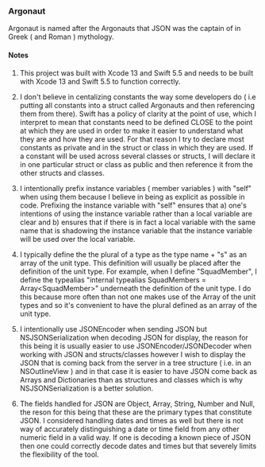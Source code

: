 ### Argonaut

Argonaut is named after the Argonauts that JSON was the captain of in Greek ( and Roman ) mythology. 

#### Notes

1. This project was built with Xcode 13 and Swift 5.5 and needs to be built with
Xcode 13 and Swift 5.5 to function correctly.

2. I don't believe in centalizing constants the way some developers do ( i.e putting all constants into
a struct called Argonauts and then referencing them from there). Swift has a policy of clarity at the point
of use, which I interpret to mean that constants need to be defined CLOSE to the point at which they are used
in order to make it easier to understand what they are and how they are used. For that reason I try to declare
most constants as private and in the struct or class in which they are used. If a constant will be used across
several classes or structs, I will declare it in one particular struct or class as public and then reference
it from the other structs and classes.

3. I intentionally prefix instance variables ( member variables ) with "self" when using them because
I believe in being as explicit as possible in code. Prefixing the instance variable with "self" ensures that
a) one's intentions of using the instance variable rather than a local variable are clear and b) ensures that
if there is in fact a local variable with the same name that is shadowing the instance variable that the instance
variable will be used over the local variable.

4. I typically define the the plural of a type as the type name + "s" as an array of the unit type. This definition
will usually be placed after the definition of the unit type. For example, when I define "SquadMember", I define the
typealias "internal typealias SquadMembers = Array\<SquadMember\>" underneath the definition of the unit type. I do
this because more often than not one makes use of the Array of the unit types and so it's convenient to have the
plural defined as an array of the unit type.

5. I intentionally use JSONEncoder when sending JSON but NSJSONSerialization when decoding JSON for display, the reason for this being
it is usually easier to use JSONEncoder/JSONDecoder when working with JSON and structs/classes however I wish to display
the JSON that is coming back from the server in a tree structure ( i.e. in an NSOutlineView ) and in that case it is 
easier to have JSON come back as Arrays and Dictionaries than as structures and classes which is why NSJSONSerialization
is a better solution.

6. The fields handled for JSON are Object, Array, String, Number and Null, the reson for this being that these are the
primary types that constitute JSON. I considered handling dates and times as well but there is not way of accurately 
distinguishing a date or time field from any other numeric field in a valid way. If one is decoding a known piece of
JSON then one could correctly decode dates and times but that severely limits the flexibility of the tool.
